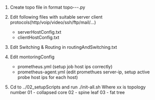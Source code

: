 1. Create topo file in format topo-<type>-<simulator>-<versionNumber>.py

2. Edit following files with suitable server client 
	protocols(http/voip/video/ssh/ftp/mail/...) 
	- serverHostConfig.txt
	- clientHostConfig.txt

3. Edit Switching & Routing in routingAndSwitching.txt

4. Edit montoringConfig
	- prometheus.yml (setup job host ips correctly)
	- prometheus-agent.yml (edit promethues server-ip,
			setup active probe host ips for each host)

5. Cd to ../02_setupScripts and run ./init-all.sh <xx>
	Where xx is topology number
	01 - collapsed core
	02 - spine leaf
	03 - fat tree
